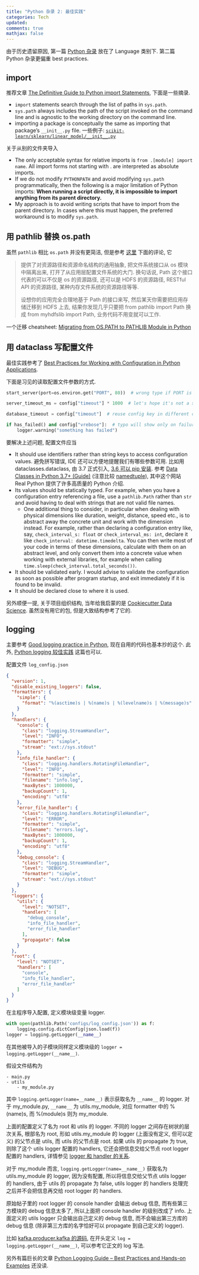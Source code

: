 ```yaml
---
title: "Python 杂录 2: 最佳实践"
categories: Tech
updated: 
comments: true
mathjax: false
---
```


由于历史遗留原因, 第一篇 [Python 杂录](https://shiina18.github.io/language/2020/05/30/python-misc/) 放在了 Language 类别下. 第二篇 Python 杂录更偏重 best practices.

<!-- more -->

## import

推荐文章 [The Definitive Guide to Python import Statements](https://chrisyeh96.github.io/2017/08/08/definitive-guide-python-imports.html), 下面是一些摘录.

- `import` statements search through the list of paths in `sys.path`.
- `sys.path` always includes the path of the script invoked on the command line and is agnostic to the working directory on the command line.
- importing a package is conceptually the same as importing that package’s `__init__.py` file. 一些例子: [`scikit-learn/sklearn/linear_model/__init__.py`](https://github.com/scikit-learn/scikit-learn/blob/main/sklearn/linear_model/__init__.py)

关于从别的文件夹导入

- The only acceptable syntax for relative imports is `from .[module] import name`. All import forms not starting with . are interpreted as absolute imports.
- If we do not modify `PYTHONPATH` and avoid modifying `sys.path` programmatically, then the following is a major limitation of Python imports: **When running a script directly, it is impossible to import anything from its parent directory.**
- My approach is to avoid writing scripts that have to import from the parent directory. In cases where this must happen, the preferred workaround is to modify `sys.path`.

## 用 pathlib 替换 os.path

虽然 `pathlib` 相比 `os.path` 并没有更简洁, 但是参考 [这里](https://zhuanlan.zhihu.com/p/87940289) 下面的评论, 它

> 提供了对资源路径和资源命名结构的通用抽象, 把文件系统接口从 os 模块中隔离出来, 打开了从应用层配置文件系统的大门. 换句话说, Path 这个接口代表的可以不仅是 os 的资源路径, 还可以是 HDFS 的资源路径, RESTful API 的资源路径, 某种内存文件系统的资源路径等等.
>
>设想你的应用完全合理地基于 Path 的接口来写, 然后某天你需要把应用存储迁移到 HDFS 上去, 结果你发现几乎只要把 from pathlib import Path 换成 from myhdfslib import Path, 业务代码不用变就可以工作.

一个迁移 cheatsheet: [Migrating from OS.PATH to PATHLIB Module in Python](https://amitness.com/2019/12/migrating-to-pathlib/)

## 用 dataclass 写配置文件

最佳实践参考了 [Best Practices for Working with Configuration in Python Applications](https://tech.preferred.jp/en/blog/working-with-configuration-in-python/).

下面是习见的读取配置文件参数的方式.

```python
start_server(port=os.environ.get("PORT", 80))  # wrong type if PORT is present

server_timeout_ms = config["timeout"] * 1000  # let's hope it's not a string

database_timeout = config["timeout"]  # reuse config key in different context

if has_failed() and config["vrebose"]:  # typo will show only on failure
    logger.warning("something has failed")
```

要解决上述问题, 配置文件应当

- It should use identifiers rather than string keys to access configuration values. 避免拼写错误, IDE 还可以方便地提醒我们有哪些参数可用. 比如用 dataclasses.dataclass, 由 3.7 正式引入, [3.6 可以 pip 安装](https://pypi.org/project/dataclasses/). 参考 [Data Classes in Python 3.7+ (Guide)](https://realpython.com/python-data-classes/) (注意比较 [namedtuple](https://dbader.org/blog/writing-clean-python-with-namedtuples)), 其中这个网站 Real Python 提供了许多高质量的 Python 介绍. 
- Its values should be statically typed. For example, when you have a configuration entry referencing a file, use a `pathlib.Path` rather than `str` and avoid having to deal with strings that are not valid file names.
    - One additional thing to consider, in particular when dealing with physical dimensions like duration, weight, distance, speed etc., is to abstract away the concrete unit and work with the dimension instead. For example, rather than declaring a configuration entry like, say, `check_interval_s: float` or `check_interval_ms: int`, declare it like `check_interval: datetime.timedelta`. You can then write most of your code in terms of these dimensions, calculate with them on an abstract level, and only convert them into a concrete value when working with external libraries, for example when calling `time.sleep(check_interval.total_seconds())`.
- It should be validated early. I would advise to validate the configuration as soon as possible after program startup, and exit immediately if it is found to be invalid.
- It should be declared close to where it is used.

另外顺便一提, 关于项目组织结构, 当年给我启蒙的是 [Cookiecutter Data Science](https://drivendata.github.io/cookiecutter-data-science/). 虽然没有用它的包, 但是大致结构参考了它的.

## logging

主要参考 [Good logging practice in Python](https://fangpenlin.com/posts/2012/08/26/good-logging-practice-in-python/), 现在自用的代码也基本抄的这个. 此外, [Python logging 较佳实践](https://zhuanlan.zhihu.com/p/275706374) 这篇也可以.

配置文件 `log_config.json`

```json
{
  "version": 1,
  "disable_existing_loggers": false,
  "formatters": {
    "simple": {
      "format": "%(asctime)s | %(name)s | %(levelname)s | %(message)s"
    }
  },
  "handlers": {
    "console": {
      "class": "logging.StreamHandler",
      "level": "INFO",
      "formatter": "simple",
      "stream": "ext://sys.stdout"
    },
    "info_file_handler": {
      "class": "logging.handlers.RotatingFileHandler",
      "level": "INFO",
      "formatter": "simple",
      "filename": "info.log",
      "maxBytes": 1000000,
      "backupCount": 1,
      "encoding": "utf8"
    },
    "error_file_handler": {
      "class": "logging.handlers.RotatingFileHandler",
      "level": "ERROR",
      "formatter": "simple",
      "filename": "errors.log",
      "maxBytes": 1000000,
      "backupCount": 1,
      "encoding": "utf8"
    },
    "debug_console": {
      "class": "logging.StreamHandler",
      "level": "DEBUG",
      "formatter": "simple",
      "stream": "ext://sys.stdout"
    }
  },
  "loggers": {
    "utils": {
      "level": "NOTSET",
      "handlers": [
        "debug_console",
        "info_file_handler",
        "error_file_handler"
      ],
      "propagate": false
    }
  },
  "root": {
    "level": "NOTSET",
    "handlers": [
      "console",
      "info_file_handler",
      "error_file_handler"
    ]
  }
}
```

在主程序导入配置, 定义模块级变量 logger.

```python
with open(pathlib.Path('configs/log_config.json')) as f:
    logging.config.dictConfig(json.load(f))
logger = logging.getLogger(__name__)
```

在其他被导入的子模块同样定义模块级的 `logger = logging.getLogger(__name__)`.

假设文件结构为

```
- main.py
- utils
    - my_module.py
```

其中 `logging.getLogger(name=__name__)` 表示获取名为 `__name__` 的 logger. 对于 my_module.py, `__name__` 为 utils.my_module, 对应 formatter 中的 %(name)s, 而 %(module)s 则为 my_module.

上面的配置定义了名为 root 和 utils 的 logger. 不同的 logger 之间存在树状的层次关系, 根部名为 root, 形如 utils.my_module 的 logger (上面没有定义, 但可以定义) 的父节点是 utils, 而 utils 的父节点是 root. 如果 utils 的 propagate 为 true, 则除了这个 utils logger 配置的 handlers, 它还会把信息交给父节点 root logger 配置的 handlers, 详情参见 [logger 和 handler 的关系](https://docs.python.org/3/howto/logging.html#logging-flow). 

对于 my_module 而言, `logging.getLogger(name=__name__)` 获取名为 utils.my_module 的 logger, 因为没有配置, 所以将信息交给父节点 utils logger 的 handlers, 由于 utils 的 propagate 为 false, utils logger 的 handlers 处理完之后并不会把信息再交给 root logger 的 handlers.

原始帖子里的 root logger 的 console handler 会输出 debug 信息, 而有些第三方模块的 debug 信息太多了, 所以上面把 console handler 的级别改成了 info. 上面定义的 utils logger 只会输出自己定义的 debug 信息, 而不会输出第三方库的 debug 信息 (除非第三方库的名字恰好可以 propagate 到自己定义的 logger). 

比如 [kafka.producer.kafka 的源码](https://kafka-python.readthedocs.io/en/master/_modules/kafka/producer/kafka.html#KafkaProducer), 在开头定义 `log = logging.getLogger(__name__)`, 可以参考它正文的 log 写法.

另外有篇巨长的文章 [Python Logging Guide – Best Practices and Hands-on Examples](https://coralogix.com/blog/python-logging-best-practices-tips/) 还没读.